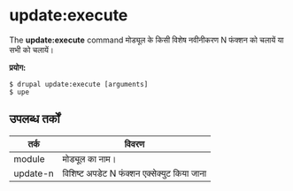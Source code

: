 # update:execute
The **update:execute** command मोड्यूल के किसी विशेष नवीनीकरण N फंक्शन को चलायें या सभी को चलायें।

**प्रयोग:**
```
$ drupal update:execute [arguments] 
$ upe  
```

## उपलब्ध तर्कों  
तर्क | विवरण
---------|-------------
module | मोड्यूल का नाम।
update-n | विशिष्ट अपडेट N फंक्शन एक्सेक्युट किया जाना
